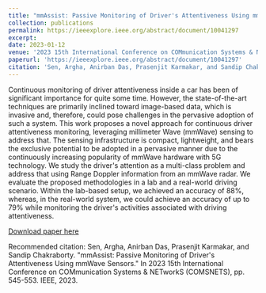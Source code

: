 ```yaml
---
title: "mmAssist: Passive Monitoring of Driver's Attentiveness Using mmWave Sensors"
collection: publications
permalink: https://ieeexplore.ieee.org/abstract/document/10041297
excerpt: 
date: 2023-01-12
venue: '2023 15th International Conference on COMmunication Systems & NETworkS (COMSNETS)'
paperurl: 'https://ieeexplore.ieee.org/abstract/document/10041297'
citation: 'Sen, Argha, Anirban Das, Prasenjit Karmakar, and Sandip Chakraborty. "mmAssist: Passive Monitoring of Driver's Attentiveness Using mmWave Sensors." In 2023 15th International Conference on COMmunication Systems & NETworkS (COMSNETS), pp. 545-553. IEEE, 2023.'
---
```

Continuous monitoring of driver attentiveness inside a car has been of significant importance for quite some time. However, the state-of-the-art techniques are primarily inclined toward image-based data, which is invasive and, therefore, could pose challenges in the pervasive adoption of such a system. This work proposes a novel approach for continuous driver attentiveness monitoring, leveraging millimeter Wave (mmWave) sensing to address that. The sensing infrastructure is compact, lightweight, and bears the exclusive potential to be adopted in a pervasive manner due to the continuously increasing popularity of mmWave hardware with 5G technology. We study the driver's attention as a multi-class problem and address that using Range Doppler information from an mmWave radar. We evaluate the proposed methodologies in a lab and a real-world driving scenario. Within the lab-based setup, we achieved an accuracy of 88%, whereas, in the real-world system, we could achieve an accuracy of up to 79% while monitoring the driver's activities associated with driving attentiveness. 

[Download paper here](https://ieeexplore.ieee.org/abstract/document/10041297)

Recommended citation: Sen, Argha, Anirban Das, Prasenjit Karmakar, and Sandip Chakraborty. "mmAssist: Passive Monitoring of Driver's Attentiveness Using mmWave Sensors." In 2023 15th International Conference on COMmunication Systems & NETworkS (COMSNETS), pp. 545-553. IEEE, 2023.
